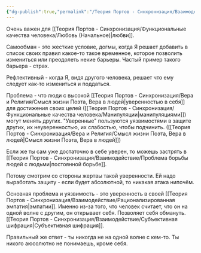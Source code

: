 ```yaml
---
{"dg-publish":true,"permalink":"/Теория Портов - Синхронизация/Взаимодействие/Проблема рефлективного самообмана/"}
---
```



Очень важен для [[Теория Портов - Синхронизация/Функциональные качества человека/Любовь (Начальное)\|любви]].

Самообман - это жесткие условие, догмы, когда Я решает добавить в список своих правил какое-то такое временное, которое позволить измениться или преодолеть некие барьеры. Частый пример такого барьера - страх.

Рефлективный - когда Я, видя другого человека, решает что ему следует как-то измениться и поддаться.

Проблема - что люди с высокой [[Теория Портов - Синхронизация/Вера и Религия/Смысл жизни Поэта, Вера в людей\|уверенностью в себя]] для достижения своих целей ([[Теория Портов - Синхронизация/Функциональные качества человека/Манипуляции\|манипуляциями]]) могут менять других. "Уверенные" пользуются уязвимостями в защите других, их неуверенностью, их слабостью, чтобы подчинить. ([[Теория Портов - Синхронизация/Вера и Религия/Смысл жизни Поэта, Вера в людей\|Смысл жизни Поэта, Вера в людей]])

Если же ты сам уже достаточно в себе уверен, то можешь застрять в [[Теория Портов - Синхронизация/Взаимодействие/Проблема борьбы людей с людьми\|постоянной борьбе]].

Потому смотрим со стороны жертвы такой уверенности. Ей надо выработать защиту - если будет абсолютной, то никакая атака нипочём.

Основная проблема и уязвимость - это уверенность в своей [[Теория Портов - Синхронизация/Взаимодействие/Рационализированная эмпатия\|эмпатии]]. Именно из-за того, что человек считает, что он на одной волне с другим, он открывает себя. Позволяет себя обмануть. [[Теория Портов - Синхронизация/Взаимодействие/Субъективная шифрация\|Субъективная шифрация]].

Правильный же ответ - ты никогда не на одной волне с кем-то. Ты никого аюсолютно не понимаешь, кроме себя.